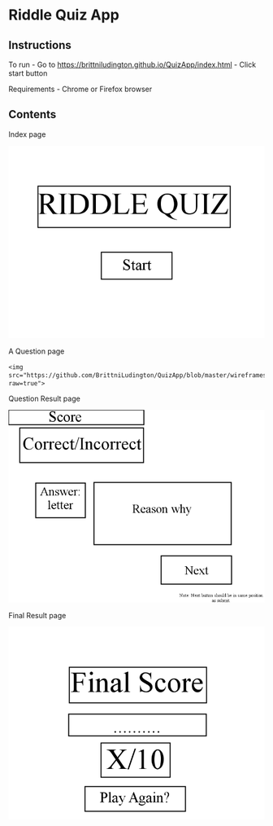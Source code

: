 # Riddle Quiz App

## Instructions

  To run
    - Go to https://brittniludington.github.io/QuizApp/index.html
    - Click start button
 
 Requirements
    - Chrome or Firefox browser
    
## Contents

  Index page
  
  <img  src="https://github.com/BrittniLudington/QuizApp/blob/master/wireframes/frontPage.png?raw=true">
 
  A Question page
  
    <img src="https://github.com/BrittniLudington/QuizApp/blob/master/wireframes/question.png?raw=true">
    
 Question Result page
 
   <img  src="https://github.com/BrittniLudington/QuizApp/blob/master/wireframes/questionResult.png?raw=true">
    
 Final Result page
 
   <img  src="https://github.com/BrittniLudington/QuizApp/blob/master/wireframes/finalResult.png">

